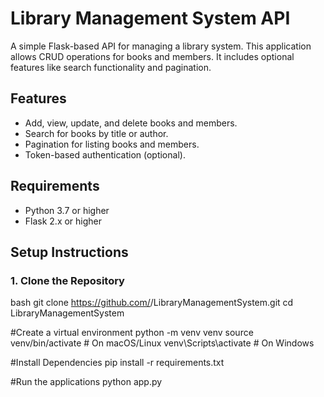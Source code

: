# Library Management System API

A simple Flask-based API for managing a library system. This application allows CRUD operations for books and members. It includes optional features like search functionality and pagination.

## Features
- Add, view, update, and delete books and members.
- Search for books by title or author.
- Pagination for listing books and members.
- Token-based authentication (optional).

## Requirements
- Python 3.7 or higher
- Flask 2.x or higher

## Setup Instructions

### 1. Clone the Repository
bash
git clone https://github.com/<your-username>/LibraryManagementSystem.git
cd LibraryManagementSystem


#Create a virtual environment 
python -m venv venv
source venv/bin/activate   # On macOS/Linux
venv\Scripts\activate      # On Windows

#Install Dependencies 
pip install -r requirements.txt

#Run the applications
python app.py

